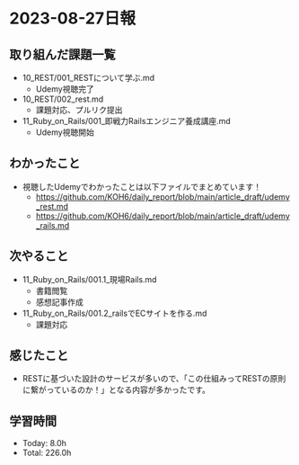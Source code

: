 # 2023-08-27日報

## 取り組んだ課題一覧
* 10_REST/001_RESTについて学ぶ.md
  * Udemy視聴完了
* 10_REST/002_rest.md
  * 課題対応、プルリク提出
* 11_Ruby_on_Rails/001_即戦力Railsエンジニア養成講座.md
  * Udemy視聴開始

## わかったこと
* 視聴したUdemyでわかったことは以下ファイルでまとめています！
  * https://github.com/KOH6/daily_report/blob/main/article_draft/udemy_rest.md
  * https://github.com/KOH6/daily_report/blob/main/article_draft/udemy_rails.md

## 次やること
* 11_Ruby_on_Rails/001.1_現場Rails.md
  * 書籍閲覧
  * 感想記事作成
* 11_Ruby_on_Rails/001.2_railsでECサイトを作る.md
  * 課題対応

## 感じたこと
* RESTに基づいた設計のサービスが多いので、「この仕組みってRESTの原則に繋がっているのか！」となる内容が多かったです。

## 学習時間
* Today: 8.0h
* Total: 226.0h